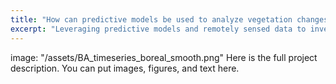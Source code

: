 ```yaml
---
title: "How can predictive models be used to analyze vegetation changes in Alaska?"
excerpt: "Leveraging predictive models and remotely sensed data to investigate how vegetation is changing in boreal Alaska"
---
```

image: "/assets/BA_timeseries_boreal_smooth.png"
Here is the full project description. You can put images, figures, and text here.
